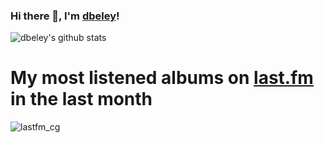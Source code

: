 ### Hi there 👋, I'm [dbeley](https://dbeley.ovh/en)!

<!--
**dbeley/dbeley** is a ✨ _special_ ✨ repository because its `README.md` (this file) appears on your GitHub profile.

Here are some ideas to get you started:

- 🔭 I’m currently working on ...
- 🌱 I’m currently learning ...
- 👯 I’m looking to collaborate on ...
- 🤔 I’m looking for help with ...
- 💬 Ask me about ...
- 📫 How to reach me: ...
- 😄 Pronouns: ...
- ⚡ Fun fact: ...
-->

![dbeley's github stats](https://github-readme-stats.vercel.app/api?username=dbeley)

# My most listened albums on [last.fm](https://lastfm.com/user/d_beley) in the last month
![lastfm_cg](./lastfm.png)
